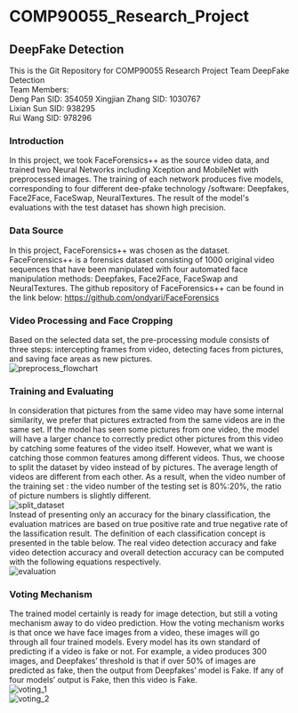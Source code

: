 # COMP90055_Research_Project
## DeepFake Detection
This is the Git Repository for COMP90055 Research Project Team DeepFake Detection  
Team Members:  
Deng Pan        SID: 354059
Xingjian Zhang  SID: 1030767    
Lixian Sun      SID: 938295  
Rui Wang        SID: 978296  

### Introduction
In  this  project,  we took  FaceForensics++ as  the source  video data,  and  trained two
Neural Networks including  Xception  and  MobileNet with preprocessed images. The training
of each network produces five models, corresponding to four different dee-pfake technology
/software: Deepfakes,  Face2Face, FaceSwap,  NeuralTextures.  The  result of  the  model's
evaluations with the test dataset has shown high precision.

### Data Source
In this project, FaceForensics++ was chosen as the dataset.
FaceForensics++ is a forensics dataset consisting  of  1000 original video  sequences that
have been manipulated with four automated face manipulation methods: Deepfakes, Face2Face,
FaceSwap and NeuralTextures.
The github repository of FaceForensics++ can be found in the link below:
https://github.com/ondyari/FaceForensics

### Video Processing and Face Cropping
Based on  the  selected  data  set,  the pre-processing module consists  of  three  steps:
intercepting  frames  from video,  detecting faces from pictures, and saving face areas as
new pictures.  
![preprocess_flowchart](https://github.com/BabyDelphin/COMP90055_COMP90055_Research_Project/blob/master/images/preprocess_flowchart.png)

### Training and Evaluating
In consideration that pictures from the same video may have some internal  similarity,  we
prefer that pictures extracted from the same videos  are in the same set. If the model has
seen some pictures from one video, the model  will  have  a  larger  chance  to  correctly
predict other pictures from this video by catching some  features  of  the  video  itself.
However, what we want is catching those common features  among  different videos. Thus, we
choose to split the dataset by video instead of by pictures. The average length of  videos
are different from each  other. As a result,  when the video number of the training  set :
the video number of the testing set is 80%:20%,  the ratio of picture numbers is  slightly
different.  
![split_dataset](https://github.com/BabyDelphin/COMP90055_COMP90055_Research_Project/blob/master/images/split_dataset.png)  
Instead of presenting only an accuracy  for  the  binary  classification,  the  evaluation
matrices are based on true positive rate and  true  negative  rate  of  the  lassification
result. The  definition of each classification  concept is  presented in  the table below.
The real video detection accuracy and fake video detection accuracy and overall  detection
accuracy can be computed with the following equations respectively.  
![evaluation](https://github.com/BabyDelphin/COMP90055_COMP90055_Research_Project/blob/master/images/Evaluation.png)

### Voting Mechanism
The trained model certainly is ready for image detection, but still a voting mechanism away
to do video prediction. How the voting mechanism works is  that once  we  have face  images
from a video, these images will go through all four trained models. Every model has its own
standard of predicting if a video is fake or not. For example, a video produces 300 images,
and Deepfakes’ threshold is that if over 50%  of images  are  predicted  as  fake, then the
output  from  Deepfakes’  model is Fake. If any of  four models’  output is Fake, then this
video is Fake.  
![voting_1](https://github.com/BabyDelphin/COMP90055_COMP90055_Research_Project/blob/master/images/voting_1.png)  
![voting_2](https://github.com/BabyDelphin/COMP90055_COMP90055_Research_Project/blob/master/images/voting_2.png)





